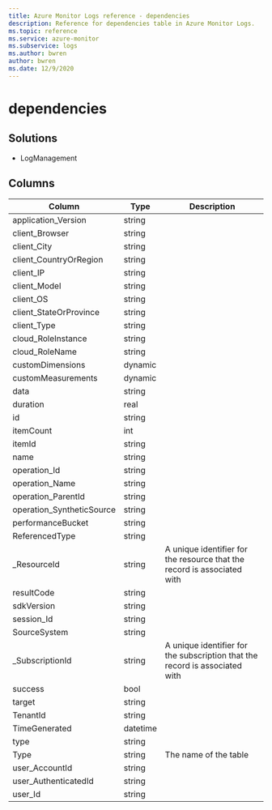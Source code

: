 ```yaml
---
title: Azure Monitor Logs reference - dependencies
description: Reference for dependencies table in Azure Monitor Logs.
ms.topic: reference
ms.service: azure-monitor
ms.subservice: logs
ms.author: bwren
author: bwren
ms.date: 12/9/2020
---
```


# dependencies

 

## Solutions

- LogManagement




## Columns

|Column|Type|Description|
|---|---|---|
|application_Version|string||
|client_Browser|string||
|client_City|string||
|client_CountryOrRegion|string||
|client_IP|string||
|client_Model|string||
|client_OS|string||
|client_StateOrProvince|string||
|client_Type|string||
|cloud_RoleInstance|string||
|cloud_RoleName|string||
|customDimensions|dynamic||
|customMeasurements|dynamic||
|data|string||
|duration|real||
|id|string||
|itemCount|int||
|itemId|string||
|name|string||
|operation_Id|string||
|operation_Name|string||
|operation_ParentId|string||
|operation_SyntheticSource|string||
|performanceBucket|string||
|ReferencedType|string||
|_ResourceId|string|A unique identifier for the resource that the record is associated with|
|resultCode|string||
|sdkVersion|string||
|session_Id|string||
|SourceSystem|string||
|_SubscriptionId|string|A unique identifier for the subscription that the record is associated with|
|success|bool||
|target|string||
|TenantId|string||
|TimeGenerated|datetime||
|type|string||
|Type|string|The name of the table|
|user_AccountId|string||
|user_AuthenticatedId|string||
|user_Id|string||
